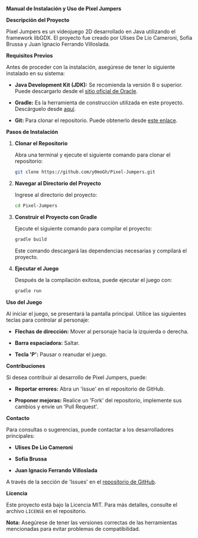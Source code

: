 
**Manual de Instalación y Uso de Pixel Jumpers**

**Descripción del Proyecto**

Pixel Jumpers es un videojuego 2D desarrollado en Java utilizando el framework libGDX. El proyecto fue creado por Ulises De Lio Cameroni, Sofía Brussa y Juan Ignacio Ferrando Villoslada. 

**Requisitos Previos**

Antes de proceder con la instalación, asegúrese de tener lo siguiente instalado en su sistema:

- **Java Development Kit (JDK):** Se recomienda la versión 8 o superior. Puede descargarlo desde el [sitio oficial de Oracle](https://www.oracle.com/java/technologies/javase-downloads.html).

- **Gradle:** Es la herramienta de construcción utilizada en este proyecto. Descárguelo desde [aquí](https://gradle.org/install/).

- **Git:** Para clonar el repositorio. Puede obtenerlo desde [este enlace](https://git-scm.com/downloads).

**Pasos de Instalación**

1. **Clonar el Repositorio**

   Abra una terminal y ejecute el siguiente comando para clonar el repositorio:

   ```bash
   git clone https://github.com/y0moGh/Pixel-Jumpers.git
   ```

2. **Navegar al Directorio del Proyecto**

   Ingrese al directorio del proyecto:

   ```bash
   cd Pixel-Jumpers
   ```

3. **Construir el Proyecto con Gradle**

   Ejecute el siguiente comando para compilar el proyecto:

   ```bash
   gradle build
   ```

   Este comando descargará las dependencias necesarias y compilará el proyecto.

4. **Ejecutar el Juego**

   Después de la compilación exitosa, puede ejecutar el juego con:

   ```bash
   gradle run
   ```

**Uso del Juego**

Al iniciar el juego, se presentará la pantalla principal. Utilice las siguientes teclas para controlar al personaje:

- **Flechas de dirección:** Mover al personaje hacia la izquierda o derecha.

- **Barra espaciadora:** Saltar.

- **Tecla 'P':** Pausar o reanudar el juego.

**Contribuciones**

Si desea contribuir al desarrollo de Pixel Jumpers, puede:

- **Reportar errores:** Abra un 'Issue' en el repositorio de GitHub.

- **Proponer mejoras:** Realice un 'Fork' del repositorio, implemente sus cambios y envíe un 'Pull Request'.

**Contacto**

Para consultas o sugerencias, puede contactar a los desarrolladores principales:

- **Ulises De Lio Cameroni**

- **Sofía Brussa**

- **Juan Ignacio Ferrando Villoslada**

A través de la sección de 'Issues' en el [repositorio de GitHub](https://github.com/y0moGh/Pixel-Jumpers/issues).

**Licencia**

Este proyecto está bajo la Licencia MIT. Para más detalles, consulte el archivo `LICENSE` en el repositorio.

**Nota:** Asegúrese de tener las versiones correctas de las herramientas mencionadas para evitar problemas de compatibilidad. 
